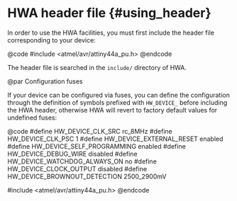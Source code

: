 
HWA header file {#using_header}
===============

In order to use the HWA facilities, you must first include the header file
corresponding to your device:

@code
#include <atmel/avr/attiny44a_pu.h>
@endcode

The header file is searched in the `include/` directory of HWA.

@par Configuration fuses

If your device can be configured via fuses, you can define the configuration
through the definition of symbols prefixed with `HW_DEVICE_` before including
the HWA header, otherwise HWA will revert to factory default values for
undefined fuses:

@code
#define HW_DEVICE_CLK_SRC               rc_8MHz
#define HW_DEVICE_CLK_PSC               1
#define HW_DEVICE_EXTERNAL_RESET        enabled
#define HW_DEVICE_SELF_PROGRAMMING      enabled
#define HW_DEVICE_DEBUG_WIRE            disabled
#define HW_DEVICE_WATCHDOG_ALWAYS_ON    no
#define HW_DEVICE_CLOCK_OUTPUT          disabled
#define HW_DEVICE_BROWNOUT_DETECTION    2500_2900mV

#include <atmel/avr/attiny44a_pu.h>
@endcode
